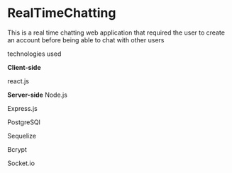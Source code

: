 # RealTimeChatting

This is a real time chatting web application that required the user to create an account before being able to chat with other users


technologies used 

**Client-side**

  react.js
  
  
**Server-side**
  Node.js
  
  Express.js
  
  PostgreSQl
  
  Sequelize
  
  Bcrypt
  
  Socket.io
